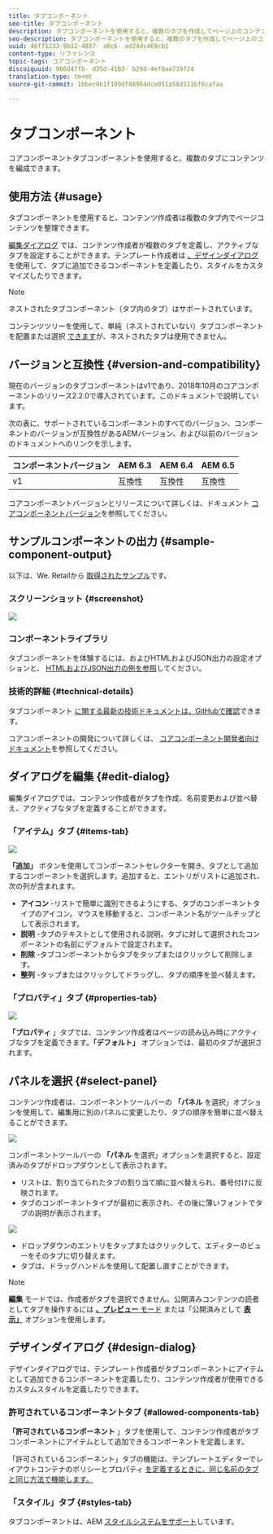 ```yaml
---
title: タブコンポーネント
seo-title: タブコンポーネント
description: タブコンポーネントを使用すると、複数のタブを作成してページ上のコンテンツを配置できます。
seo-description: タブコンポーネントを使用すると、複数のタブを作成してページ上のコンテンツを配置できます。
uuid: 46f71233-8b12-4887- a0c6- ad24dc469cb1
content-type: リファレンス
topic-tags: コアコンポーネント
discoiquuid: 966d47fb- d35d-4103- b29d-4ef0aa739f24
translation-type: tm+mt
source-git-commit: 1bbec9b1f109df88964dce051a58d111bf6cafaa

---
```



# タブコンポーネント

コアコンポーネントタブコンポーネントを使用すると、複数のタブにコンテンツを編成できます。

## 使用方法 {#usage}

タブコンポーネントを使用すると、コンテンツ作成者は複数のタブ内でページコンテンツを整理できます。

[編集ダイアログ](#edit-dialog) では、コンテンツ作成者が複数のタブを定義し、アクティブなタブを設定することができます。テンプレート作成者は [、デザインダイアログ](#design-dialog)を使用して、タブに追加できるコンポーネントを定義したり、スタイルをカスタマイズしたりできます。

>[!NOTE]
>
>ネストされたタブコンポーネント（タブ内のタブ）はサポートされています。
>
>コンテンツツリーを使用して、単純（ネストされていない）タブコンポーネントを配置または選択 [できます](https://helpx.adobe.com/experience-manager/6-5/sites/authoring/using/author-environment-tools.html)が、ネストされたタブは使用できません。

## バージョンと互換性 {#version-and-compatibility}

現在のバージョンのタブコンポーネントはv1であり、2018年10月のコアコンポーネントのリリース2.2.0で導入されています。このドキュメントで説明しています。

次の表に、サポートされているコンポーネントのすべてのバージョン、コンポーネントのバージョンが互換性があるAEMバージョン、および以前のバージョンのドキュメントへのリンクを示します。

| コンポーネントバージョン | AEM 6.3 | AEM 6.4 | AEM 6.5 |
|--- |--- |--- |--- |
| v1 | 互換性 | 互換性 | 互換性 |

コアコンポーネントバージョンとリリースについて詳しくは、ドキュメント [コアコンポーネントバージョン](versions.md)を参照してください。

## サンプルコンポーネントの出力 {#sample-component-output}

以下は、We. Retailから [取得されたサンプル](https://helpx.adobe.com/experience-manager/6-5/sites/developing/using/we-retail.html)です。

### スクリーンショット {#screenshot}

![](assets/screenshot_2018-11-28at142504.png)

### コンポーネントライブラリ

タブコンポーネントを体験するには、およびHTMLおよびJSON出力の設定オプションと、 [HTMLおよびJSON出力の例を参照](http://opensource.adobe.com/aem-core-wcm-components/library/tabs.html)してください。

### 技術的詳細 {#technical-details}

タブコンポーネント [に関する最新の技術ドキュメントは、GitHubで確認](https://github.com/adobe/aem-core-wcm-components/blob/master/content/src/content/jcr_root/apps/core/wcm/components/tabs/v1/tabs)できます。

コアコンポーネントの開発について詳しくは、 [コアコンポーネント開発者向けドキュメント](developing.md)を参照してください。

## ダイアログを編集 {#edit-dialog}

編集ダイアログでは、コンテンツ作成者がタブを作成、名前変更および並べ替え、アクティブなタブを定義することができます。

### 「アイテム」タブ {#items-tab}

![](assets/screenshot_2018-10-11at153557.png)

**「追加」** ボタンを使用してコンポーネントセレクターを開き、タブとして追加するコンポーネントを選択します。追加すると、エントリがリストに追加され、次の列が含まれます。

* **アイコン** -リストで簡単に識別できるようにする、タブのコンポーネントタイプのアイコン。マウスを移動すると、コンポーネント名がツールチップとして表示されます。
* **説明** -タブのテキストとして使用される説明。タブに対して選択されたコンポーネントの名前にデフォルトで設定されます。
* **削除** -タブコンポーネントからタブをタップまたはクリックして削除します。
* **整列** -タップまたはクリックしてドラッグし、タブの順序を並べ替えます。

### 「プロパティ」タブ {#properties-tab}

![](assets/screenshot_2018-10-19at140646.png)

**「プロパティ** 」タブでは、コンテンツ作成者はページの読み込み時にアクティブなタブを定義できます。**「デフォルト」** オプションでは、最初のタブが選択されます。

## パネルを選択 {#select-panel}

コンテンツ作成者は、コンポーネントツールバーの **「パネル** を選択」オプションを使用して、編集用に別のパネルに変更したり、タブの順序を簡単に並べ替えることができます。

![](assets/screenshot_2018-10-11at165417.png)

コンポーネントツールバーの **「パネル** を選択」オプションを選択すると、設定済みのタブがドロップダウンとして表示されます。

* リストは、割り当てられたタブの割り当て順に並べ替えられ、番号付けに反映されます。
* タブのコンポーネントタイプが最初に表示され、その後に薄いフォントでタブの説明が表示されます。

![](assets/screenshot_2018-10-11at165154.png)

* ドロップダウンのエントリをタップまたはクリックして、エディターのビューをそのタブに切り替えます。
* タブは、ドラッグハンドルを使用して配置し直すことができます。

>[!NOTE]
>
>**編集** モードでは、作成者がタブを選択できません。公開済みコンテンツの読者としてタブを操作するには [**、プレビュー** モード](https://helpx.adobe.com/experience-manager/6-5/sites/authoring/using/editing-content.html) または「公開済みとして **[表示」](https://helpx.adobe.com/experience-manager/6-5/sites/authoring/using/editing-content.html)** オプションを使用します。

## デザインダイアログ {#design-dialog}

デザインダイアログでは、テンプレート作成者がタブコンポーネントにアイテムとして追加できるコンポーネントを定義したり、コンテンツ作成者が使用できるカスタムスタイルを定義したりできます。

### 許可されているコンポーネントタブ {#allowed-components-tab}

**「許可されているコンポーネント** 」タブを使用して、コンテンツ作成者がタブコンポーネントにアイテムとして追加できるコンポーネントを定義します。

「許可されているコンポーネント」タブの機能は、テンプレートエディターでレイアウトコンテナのポリシーとプロパティ [を定義するときに、同じ名前のタブと同じ方法で機能します。](https://helpx.adobe.com/experience-manager/6-5/sites/authoring/using/templates.html)

### 「スタイル」タブ {#styles-tab}

タブコンポーネントは、AEM [スタイルシステムをサポート](authoring.md#component-styling)しています。